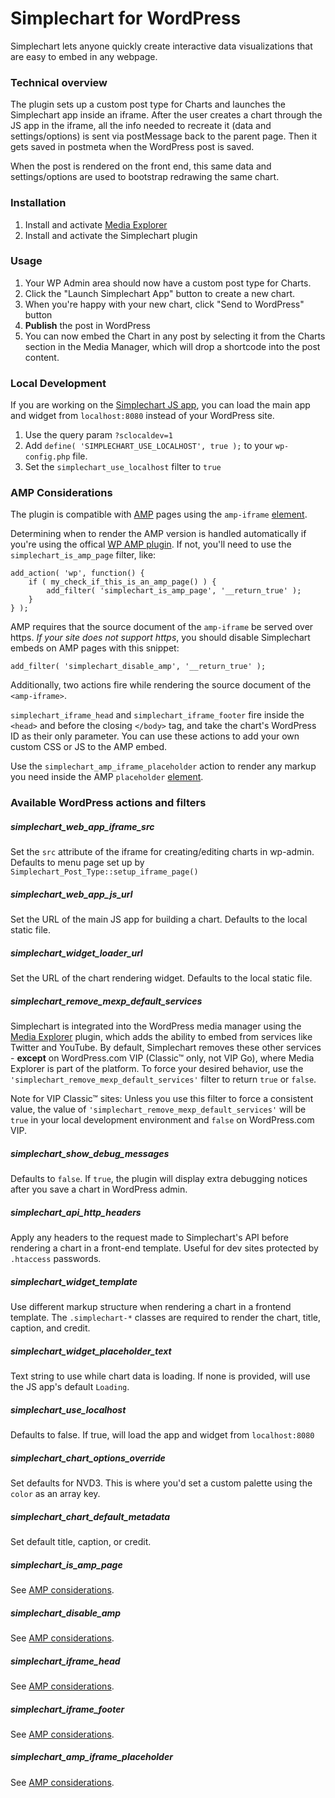 # Simplechart for WordPress

Simplechart lets anyone quickly create interactive data visualizations that are easy to embed in any webpage.

### Technical overview

The plugin sets up a custom post type for Charts and launches the Simplechart app inside an iframe. After the user creates a chart through the JS app in the iframe, all the info needed to recreate it (data and settings/options) is sent via postMessage back to the parent page. Then it gets saved in postmeta when the WordPress post is saved.

When the post is rendered on the front end, this same data and settings/options are used to bootstrap redrawing the same chart.

### Installation

1. Install and activate [Media Explorer](https://github.com/Automattic/media-explorer)
1. Install and activate the Simplechart plugin

### Usage

1. Your WP Admin area should now have a custom post type for Charts.
1. Click the "Launch Simplechart App" button to create a new chart.
1. When you're happy with your new chart, click "Send to WordPress" button
1. **Publish** the post in WordPress
1. You can now embed the Chart in any post by selecting it from the Charts section in the Media Manager, which will drop a shortcode into the post content.

### Local Development

If you are working on the [Simplechart JS app](https://github.com/alleyinteractive/simplechart), you can load the main app and widget from `localhost:8080` instead of your WordPress site.

1. Use the query param `?sclocaldev=1`
1. Add `define( 'SIMPLECHART_USE_LOCALHOST', true );` to your `wp-config.php` file.
1. Set the `simplechart_use_localhost` filter to `true`

### AMP Considerations

The plugin is compatible with [AMP](https://www.ampproject.org/) pages using the `amp-iframe` [element](https://github.com/ampproject/amphtml/blob/master/extensions/amp-iframe/amp-iframe.md).

Determining when to render the AMP version is handled automatically if you're using the offical [WP AMP plugin](https://wordpress.org/plugins/amp/). If not, you'll need to use the `simplechart_is_amp_page` filter, like:

```
add_action( 'wp', function() {
	if ( my_check_if_this_is_an_amp_page() ) {
		add_filter( 'simplechart_is_amp_page', '__return_true' );
	}
} );
```

AMP requires that the source document of the `amp-iframe` be served over https. _If your site does not support https_, you should disable Simplechart embeds on AMP pages with this snippet:

```
add_filter( 'simplechart_disable_amp', '__return_true' );
```

Additionally, two actions fire while rendering the source document of the `<amp-iframe>`.

`simplechart_iframe_head` and `simplechart_iframe_footer` fire inside the `<head>` and before the closing `</body>` tag, and take the chart's WordPress ID as their only parameter. You can use these actions to add your own custom CSS or JS to the AMP embed.

Use the `simplechart_amp_iframe_placeholder` action to render any markup you need inside the AMP `placeholder` [element](https://github.com/ampproject/amphtml/blob/master/extensions/amp-iframe/amp-iframe.md#iframe-with-placeholder).

### Available WordPress actions and filters

##### simplechart_web_app_iframe_src

Set the `src` attribute of the iframe for creating/editing charts in wp-admin. Defaults to menu page set up by `Simplechart_Post_Type::setup_iframe_page()`

##### simplechart_web_app_js_url

Set the URL of the main JS app for building a chart. Defaults to the local static file.

##### simplechart_widget_loader_url

Set the URL of the chart rendering widget. Defaults to the local static file.


##### simplechart_remove_mexp_default_services

Simplechart is integrated into the WordPress media manager using the [Media Explorer](https://github.com/Automattic/media-explorer) plugin, which adds the ability to embed from services like Twitter and YouTube. By default, Simplechart removes these other services - **except** on WordPress.com VIP (Classic™ only, not VIP Go), where Media Explorer is part of the platform. To force your desired behavior, use the `'simplechart_remove_mexp_default_services'` filter to return `true` or `false`.

Note for VIP Classic™ sites: Unless you use this filter to force a consistent value, the value of `'simplechart_remove_mexp_default_services'` will be `true` in your local development environment and `false` on WordPress.com VIP.

##### simplechart_show_debug_messages

Defaults to `false`. If `true`, the plugin will display extra debugging notices after you save a chart in WordPress admin.

##### simplechart_api_http_headers

Apply any headers to the request made to Simplechart's API before rendering a chart in a front-end template. Useful for dev sites protected by `.htaccess` passwords.

##### simplechart_widget_template

Use different markup structure when rendering a chart in a frontend template. The `.simplechart-*` classes are required to render the chart, title, caption, and credit.

##### simplechart_widget_placeholder_text

Text string to use while chart data is loading. If none is provided, will use the JS app's default `Loading`.

##### simplechart_use_localhost

Defaults to false. If true, will load the app and widget from `localhost:8080`

##### simplechart_chart_options_override

Set defaults for NVD3. This is where you'd set a custom palette using the `color` as an array key.

##### simplechart_chart_default_metadata

Set default title, caption, or credit.

##### simplechart_is_amp_page

See [AMP considerations](#amp-considerations).

##### simplechart_disable_amp

See [AMP considerations](#amp-considerations).

##### simplechart_iframe_head

See [AMP considerations](#amp-considerations).

##### simplechart_iframe_footer

See [AMP considerations](#amp-considerations).

##### simplechart_amp_iframe_placeholder

See [AMP considerations](#amp-considerations).
